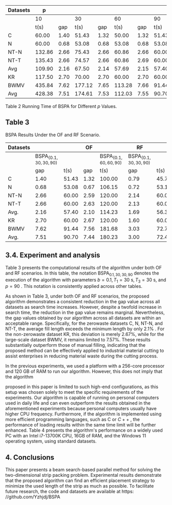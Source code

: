 | Datasets               | p      |      |        |      |        |      |       |      |       |      |
|------------------------|--------|------|--------|------|--------|------|-------|------|-------|------|
|                        | 10     |      | 30     |      | 60     |      | 90    |      | 120   |      |
|                        | t(s)   | gap  | t(s)   | gap  | t(s)   | gap  | t(s)  | gap  | t(s)  | gap  |
| C                      | 60.00  | 1.40 | 51.43  | 1.32 | 50.00  | 1.32 | 51.43 | 1.40 | 51.43 | 1.40 |
| Ν                      | 60.00  | 0.68 | 53.08  | 0.68 | 53.08  | 0.68 | 53.08 | 0.68 | 53.08 | 0.68 |
| NT-N                   | 132.86 | 2.66 | 75.43  | 2.66 | 60.86  | 2.66 | 60.00 | 2.66 | 60.00 | 2.66 |
| NT-T                   | 135.43 | 2.66 | 74.57  | 2.66 | 60.86  | 2.69 | 60.00 | 2.66 | 60.00 | 2.66 |
| Avg                    | 109.90 | 2.16 | 67.50  | 2.14 | 57.69  | 2.15 | 57.40 | 2.16 | 57.40 | 2.16 |
| $\mathsf{K}\mathsf{R}$ | 117.50 | 2.70 | 70.00  | 2.70 | 60.00  | 2.70 | 60.00 | 2.70 | 60.00 | 2.70 |
| BWMV                   | 435.84 | 7.62 | 177.12 | 7.65 | 113.28 | 7.66 | 91.44 | 7.66 | 81.12 | 7.66 |
| Avg                    | 428.38 | 7.51 | 174.61 | 7.53 | 112.03 | 7.55 | 90.70 | 7.54 | 80.63 | 7.54 |

Table 2 Running Time of BSPA for Different  $p$  Values.

## Table 3

BSPA Results Under the OF and RF Scenario.

| Datasets               |                                  |       | OF   |                                  | $\mathsf{RF}$                    |      |                                  |        |  |
|------------------------|----------------------------------|-------|------|----------------------------------|----------------------------------|------|----------------------------------|--------|--|
|                        | $\mathsf{BSPA}_{(0.1,30,30,90)}$ |       |      | $\mathsf{BSPA}_{(0.1,60,60,90)}$ | $\mathsf{BSPA}_{(0.1,30,30,90)}$ |      | $\mathsf{BSPA}_{(0.1,60,60,90)}$ |        |  |
|                        | gap                              | t(s)  | gap  | t(s)                             | gap                              | t(s) | gap                              | t(s)   |  |
| C                      | 1.40                             | 51.43 | 1.32 | 100.00                           | 0.79                             | 45.7 | 0.75                             | 91.43  |  |
| Ν                      | 0.68                             | 53.08 | 0.67 | 106.15                           | 0.72                             | 53.1 | 0.60                             | 101.54 |  |
| NT-N                   | 2.66                             | 60.00 | 2.59 | 120.00                           | 2.14                             | 60.0 | 2.04                             | 120.00 |  |
| NT-T                   | 2.66                             | 60.00 | 2.63 | 120.00                           | 2.13                             | 60.0 | 2.06                             | 120.00 |  |
| Avg.                   | 2.16                             | 57.40 | 2.10 | 114.23                           | 1.69                             | 56.3 | 1.61                             | 111.92 |  |
| $\mathsf{K}\mathsf{R}$ | 2.70                             | 60.00 | 2.67 | 120.00                           | 1.60                             | 60.0 | 1.60                             | 120.00 |  |
| BWMV                   | 7.62                             | 91.44 | 7.56 | 181.68                           | 3.03                             | 72.7 | 2.79                             | 141.12 |  |
| Avg.                   | 7.51                             | 90.70 | 7.44 | 180.23                           | 3.00                             | 72.4 | 2.76                             | 140.63 |  |

## **3.4. Experiment and analysis**

Table 3 presents the computational results of the algorithm under both OF and RF scenarios. In this table, the notation  $\text{BSPA}_{0.1,30,30,90}$  denotes the execution of the algorithm with parameters  $b = 0.1, T_1 = 30 \text{ s}, T_3 = 30 \text{ s},$ and  $p = 90$ . This notation is consistently applied across other tables.

As shown in Table 3, under both OF and RF scenarios, the proposed algorithm demonstrates a consistent reduction in the gap value across all datasets as search time increases. However, despite a twofold increase in search time, the reduction in the gap value remains marginal. Nevertheless, the gap values obtained by our algorithm across all datasets are within an acceptable range. Specifically, for the zerowaste datasets C, N, NT-N, and NT-T, the average fill length exceeds the minimum length by only  $2.1\%$ . For the non-zerowaste dataset KR, this deviation is merely 2.67%, while for the large-scale dataset BWMV, it remains limited to 7.57%. These results substantially outperform those of manual filling, indicating that the proposed method can be effectively applied to industrial material cutting to assist enterprises in reducing material waste during the cutting process.

In the previous experiments, we used a platform with a 256-core processor and 120 GB of RAM to run our algorithm. However, this does not imply that the algorithm

proposed in this paper is limited to such high-end configurations, as this setup was chosen solely to meet the specific requirements of the experiments. Our algorithm is capable of running on personal computers used in daily life and can even outperform the results obtained in the aforementioned experiments because personal computers usually have higher CPU frequency. Furthermore, if the algorithm is implemented using more efficient programming languages, such as C or  $C++$ , the performance of loading results within the same time limit will be further enhanced. Table 4 presents the algorithm's performance on a widely used PC with an Intel i7-13700K CPU, 16GB of RAM, and the Windows 11 operating system, using standard datasets.

## 4. Conclusions

This paper presents a beam search-based parallel method for solving the two-dimensional strip packing problem. Experimental results demonstrate that the proposed algorithm can find an efficient placement strategy to minimize the used length of the strip as much as possible. To facilitate future research, the code and datasets are available at https: //github.com/Yzhjdj/BSPA
